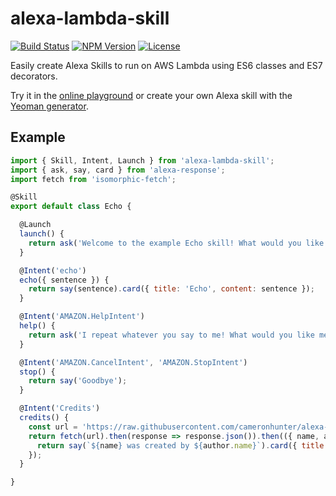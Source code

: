 # alexa-lambda-skill

[![Build Status](https://travis-ci.org/cameronhunter/alexa-lambda-skill.svg?branch=master)](https://travis-ci.org/cameronhunter/alexa-lambda-skill) [![NPM Version](https://img.shields.io/npm/v/alexa-lambda-skill.svg)](https://npmjs.org/package/alexa-lambda-skill) [![License](https://img.shields.io/npm/l/alexa-lambda-skill.svg)](https://github.com/cameronhunter/alexa-lambda-skill/blob/master/LICENSE)

Easily create Alexa Skills to run on AWS Lambda using ES6 classes and ES7 decorators.

Try it in the [online playground](http://cameronhunter.github.io/alexa-playground/) or create your own Alexa skill with the [Yeoman generator](https://github.com/cameronhunter/generator-alexa-skill).

## Example

```javascript
import { Skill, Intent, Launch } from 'alexa-lambda-skill';
import { ask, say, card } from 'alexa-response';
import fetch from 'isomorphic-fetch';

@Skill
export default class Echo {

  @Launch
  launch() {
    return ask('Welcome to the example Echo skill! What would you like me to repeat?');
  }

  @Intent('echo')
  echo({ sentence }) {
    return say(sentence).card({ title: 'Echo', content: sentence });
  }

  @Intent('AMAZON.HelpIntent')
  help() {
    return ask('I repeat whatever you say to me! What would you like me to repeat?');
  }

  @Intent('AMAZON.CancelIntent', 'AMAZON.StopIntent')
  stop() {
    return say('Goodbye');
  }

  @Intent('Credits')
  credits() {
    const url = 'https://raw.githubusercontent.com/cameronhunter/alexa-lambda-skill/master/package.json';
    return fetch(url).then(response => response.json()).then(({ name, author }) => {
      return say(`${name} was created by ${author.name}`).card({ title: name, content: `Credits: ${author.name} <${author.email}> (${author.url})`});
    });
  }

}
```
